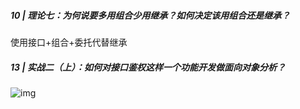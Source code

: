 ##### 10 | 理论七：为何说要多用组合少用继承？如何决定该用组合还是继承？

使用接口+组合+委托代替继承

##### 13 | 实战二（上）：如何对接口鉴权这样一个功能开发做面向对象分析？

![img](https://static001.geekbang.org/resource/image/99/b0/99c36cc37a7b36716b1d8baea7cb7bb0.jpg)